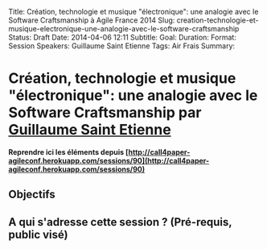 Title: Création, technologie et musique "électronique": une analogie avec le Software Craftsmanship à Agile France 2014 
Slug: creation-technologie-et-musique-electronique-une-analogie-avec-le-software-craftsmanship
Status: Draft
Date: 2014-04-06 12:11
Subtitle: 
Goal: 
Duration: 
Format: Session
Speakers: Guillaume Saint Etienne
Tags: Air Frais
Summary: 


# Création, technologie et musique "électronique": une analogie avec le Software Craftsmanship par [Guillaume Saint Etienne](../bios/guillaume-saint-etienne.html)

**Reprendre ici les éléments depuis [http://call4paper-agileconf.herokuapp.com/sessions/90](http://call4paper-agileconf.herokuapp.com/sessions/90)**
## Objectifs

## A qui s'adresse cette session ? (Pré-requis, public visé)


